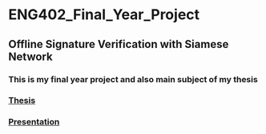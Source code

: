 # ENG402_Final_Year_Project
## Offline Signature Verification with Siamese Network

### This is my final year project and also main subject of my thesis















### [Thesis](https://github.com/CantOkan/ENG402_Final_Year_Project/files/4841294/CAN.OKAN.TASKIRAN100042773.pdf)

### [Presentation](https://github.com/CantOkan/ENG402_Final_Year_Project/files/4841293/CanOkanTaskiran_2.Sunum.pdf)

